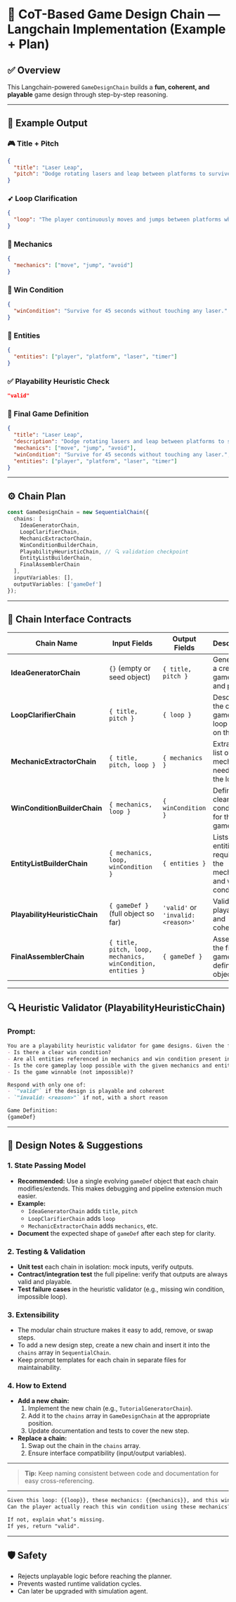 # 🧠 CoT-Based Game Design Chain — Langchain Implementation (Example + Plan)

## ✅ Overview

This Langchain-powered `GameDesignChain` builds a **fun, coherent, and playable** game design through step-by-step reasoning.

---

## 🧪 Example Output

### 🎮 Title + Pitch

```json
{
  "title": "Laser Leap",
  "pitch": "Dodge rotating lasers and leap between platforms to survive the arena."
}
```

### ➶ Loop Clarification

```json
{
  "loop": "The player continuously moves and jumps between platforms while dodging lasers that rotate or move across the screen."
}
```

### 🔹 Mechanics

```json
{
  "mechanics": ["move", "jump", "avoid"]
}
```

### 🎯 Win Condition

```json
{
  "winCondition": "Survive for 45 seconds without touching any laser."
}
```

### 🧱 Entities

```json
{
  "entities": ["player", "platform", "laser", "timer"]
}
```

### ✅ Playability Heuristic Check

```json
"valid"
```

### 🤩 Final Game Definition

```json
{
  "title": "Laser Leap",
  "description": "Dodge rotating lasers and leap between platforms to survive the arena.",
  "mechanics": ["move", "jump", "avoid"],
  "winCondition": "Survive for 45 seconds without touching any laser.",
  "entities": ["player", "platform", "laser", "timer"]
}
```

---

## ⚙️ Chain Plan

```ts
const GameDesignChain = new SequentialChain({
  chains: [
    IdeaGeneratorChain,
    LoopClarifierChain,
    MechanicExtractorChain,
    WinConditionBuilderChain,
    PlayabilityHeuristicChain, // 🔍 validation checkpoint
    EntityListBuilderChain,
    FinalAssemblerChain
  ],
  inputVariables: [],
  outputVariables: ['gameDef']
});
```

---

## 📝 Chain Interface Contracts

| Chain Name                | Input Fields                              | Output Fields              | Description |
|---------------------------|-------------------------------------------|----------------------------|-------------|
| **IdeaGeneratorChain**    | `{}` (empty or seed object)               | `{ title, pitch }`         | Generates a creative game title and pitch. |
| **LoopClarifierChain**    | `{ title, pitch }`                        | `{ loop }`                 | Describes the core gameplay loop based on the idea. |
| **MechanicExtractorChain**| `{ title, pitch, loop }`                  | `{ mechanics }`            | Extracts a list of mechanics needed for the loop. |
| **WinConditionBuilderChain** | `{ mechanics, loop }`                   | `{ winCondition }`         | Defines a clear win condition for the game. |
| **EntityListBuilderChain**| `{ mechanics, loop, winCondition }`       | `{ entities }`             | Lists all entities required for the mechanics and win condition. |
| **PlayabilityHeuristicChain** | `{ gameDef }` (full object so far)     | `'valid'` or `'invalid: <reason>'` | Validates playability and coherence. |
| **FinalAssemblerChain**   | `{ title, pitch, loop, mechanics, winCondition, entities }` | `{ gameDef }` | Assembles the final game definition object. |

---

## 🔍 Heuristic Validator (PlayabilityHeuristicChain)

### Prompt:

```md
You are a playability heuristic validator for game designs. Given the following game definition, check:
- Is there a clear win condition?
- Are all entities referenced in mechanics and win condition present in the entity list?
- Is the core gameplay loop possible with the given mechanics and entities?
- Is the game winnable (not impossible)?

Respond with only one of:
- `"valid"` if the design is playable and coherent
- `"invalid: <reason>"` if not, with a short reason

Game Definition:
{gameDef}
```

---

## 📝 Design Notes & Suggestions

### 1. **State Passing Model**
- **Recommended:** Use a single evolving `gameDef` object that each chain modifies/extends. This makes debugging and pipeline extension much easier.
- **Example:**
  - `IdeaGeneratorChain` adds `title`, `pitch`
  - `LoopClarifierChain` adds `loop`
  - `MechanicExtractorChain` adds `mechanics`, etc.
- **Document** the expected shape of `gameDef` after each step for clarity.

### 2. **Testing & Validation**
- **Unit test** each chain in isolation: mock inputs, verify outputs.
- **Contract/integration test** the full pipeline: verify that outputs are always valid and playable.
- **Test failure cases** in the heuristic validator (e.g., missing win condition, impossible loop).

### 3. **Extensibility**
- The modular chain structure makes it easy to add, remove, or swap steps.
- To add a new design step, create a new chain and insert it into the `chains` array in `SequentialChain`.
- Keep prompt templates for each chain in separate files for maintainability.

### 4. **How to Extend**
- **Add a new chain:**
  1. Implement the new chain (e.g., `TutorialGeneratorChain`).
  2. Add it to the `chains` array in `GameDesignChain` at the appropriate position.
  3. Update documentation and tests to cover the new step.
- **Replace a chain:**
  1. Swap out the chain in the `chains` array.
  2. Ensure interface compatibility (input/output variables).

---

> **Tip:** Keep naming consistent between code and documentation for easy cross-referencing.

---

```txt
Given this loop: {{loop}}, these mechanics: {{mechanics}}, and this win condition: "{{winCondition}}",
Can the player actually reach this win condition using these mechanics?

If not, explain what’s missing.
If yes, return "valid".
```

---

## 🛡 Safety

* Rejects unplayable logic before reaching the planner.
* Prevents wasted runtime validation cycles.
* Can later be upgraded with simulation agent.